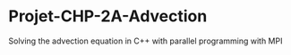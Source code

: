 # Projet-CHP-2A-Advection
 Solving the advection equation in C++ with parallel programming with MPI
